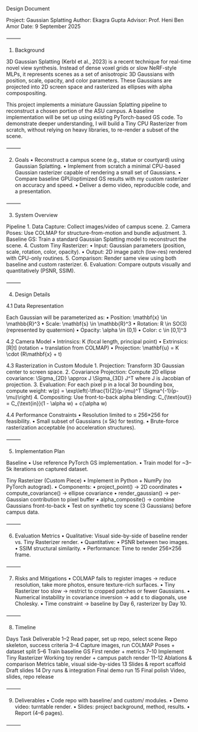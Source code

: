 Design Document

Project: Gaussian Splatting
Author: Ekagra Gupta
Advisor: Prof. Heni Ben Amor
Date: 9 September 2025

⸻

1. Background

3D Gaussian Splatting (Kerbl et al., 2023) is a recent technique for real-time novel view synthesis. Instead of dense voxel grids or slow NeRF-style MLPs, it represents scenes as a set of anisotropic 3D Gaussians with position, scale, opacity, and color parameters. These Gaussians are projected into 2D screen space and rasterized as ellipses with alpha compospositing.

This project implements a miniature Gaussian Splatting pipeline to reconstruct a chosen portion of the ASU campus. A baseline implementation will be set up using existing PyTorch-based GS code. To demonstrate deeper understanding, I will build a Tiny CPU Rasterizer from scratch, without relying on heavy libraries, to re-render a subset of the scene.

⸻

2. Goals
	•	Reconstruct a campus scene (e.g., statue or courtyard) using Gaussian Splatting.
	•	Implement from scratch a minimal CPU-based Gaussian rasterizer capable of rendering a small set of Gaussians.
	•	Compare baseline GPU/optimized GS results with my custom rasterizer on accuracy and speed.
	•	Deliver a demo video, reproducible code, and a presentation.

⸻

3. System Overview

Pipeline
	1.	Data Capture: Collect images/video of campus scene.
	2.	Camera Poses: Use COLMAP for structure-from-motion and bundle adjustment.
	3.	Baseline GS: Train a standard Gaussian Splatting model to reconstruct the scene.
	4.	Custom Tiny Rasterizer:
	•	Input: Gaussian parameters (position, scale, rotation, color, opacity).
	•	Output: 2D image patch (low-res) rendered with CPU-only routines.
	5.	Comparison: Render same view using both baseline and custom rasterizer.
	6.	Evaluation: Compare outputs visually and quantitatively (PSNR, SSIM).

⸻

4. Design Details

4.1 Data Representation

Each Gaussian will be parameterized as:
	•	Position: \mathbf{x} \in \mathbb{R}^3
	•	Scale: \mathbf{s} \in \mathbb{R}^3
	•	Rotation: R \in SO(3) (represented by quaternion)
	•	Opacity: \alpha \in (0,1)
	•	Color: c \in [0,1]^3

4.2 Camera Model
	•	Intrinsics: K (focal length, principal point)
	•	Extrinsics: [R|t] (rotation + translation from COLMAP)
	•	Projection: \mathbf{u} = K \cdot (R\mathbf{x} + t)

4.3 Rasterization in Custom Module
	1.	Projection: Transform 3D Gaussian center to screen space.
	2.	Covariance Projection: Compute 2D ellipse covariance:
\Sigma_{2D} \approx J \Sigma_{3D} J^T
where J is Jacobian of projection.
	3.	Evaluation: For each pixel p in a local 3σ bounding box, compute weight:
w(p) = \exp\left(-\tfrac{1}{2}(p-\mu)^T \Sigma^{-1}(p-\mu)\right)
	4.	Compositing: Use front-to-back alpha blending:
C_{\text{out}} = C_{\text{in}}(1 - \alpha w) + c(\alpha w)

4.4 Performance Constraints
	•	Resolution limited to ≤ 256×256 for feasibility.
	•	Small subset of Gaussians (≤ 5k) for testing.
	•	Brute-force rasterization acceptable (no acceleration structures).

⸻

5. Implementation Plan

Baseline
	•	Use reference PyTorch GS implementation.
	•	Train model for ~3–5k iterations on captured dataset.

Tiny Rasterizer (Custom Piece)
	•	Implement in Python + NumPy (no PyTorch autograd).
	•	Components:
	•	project_point() → 2D coordinates
	•	compute_covariance() → ellipse covariance
	•	render_gaussian() → per-Gaussian contribution to pixel buffer
	•	alpha_composite() → combine Gaussians front-to-back
	•	Test on synthetic toy scene (3 Gaussians) before campus data.

⸻

6. Evaluation Metrics
	•	Qualitative: Visual side-by-side of baseline render vs. Tiny Rasterizer render.
	•	Quantitative:
	•	PSNR between two images.
	•	SSIM structural similarity.
	•	Performance: Time to render 256×256 frame.

⸻

7. Risks and Mitigations
	•	COLMAP fails to register images → reduce resolution, take more photos, ensure texture-rich surfaces.
	•	Tiny Rasterizer too slow → restrict to cropped patches or fewer Gaussians.
	•	Numerical instability in covariance inversion → add ε to diagonals, use Cholesky.
	•	Time constraint → baseline by Day 6, rasterizer by Day 10.

⸻

8. Timeline

Days	Task	Deliverable
1–2	Read paper, set up repo, select scene	Repo skeleton, success criteria
3–4	Capture images, run COLMAP	Poses + dataset split
5–6	Train baseline GS	First render + metrics
7–10	Implement Tiny Rasterizer	Working toy render + campus patch render
11–12	Ablations & comparison	Metrics table, visual side-by-sides
13	Slides & report scaffold	Draft slides
14	Dry runs & integration	Final demo run
15	Final polish	Video, slides, repo release


⸻

9. Deliverables
	•	Code repo with baseline/ and custom/ modules.
	•	Demo video: turntable render.
	•	Slides: project background, method, results.
	•	Report (4–6 pages).

⸻

